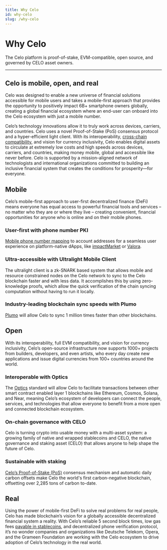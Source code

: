 ```yaml
---
title: Why Celo
id: why-celo
slug: /why-celo
---
```


# Why Celo

The Celo platform is proof-of-stake, EVM-compatible, open source, and governed by CELO asset owners.

___

## Celo is mobile, open, and real

Celo was designed to enable a new universe of financial solutions accessible for mobile users and takes a mobile-first approach that provides the opportunity to positively impact 6B+ smartphone owners globally, creating a global financial ecosystem where an end-user can onboard into the Celo ecosystem with just a mobile number. 

Celo’s technology innovations allow it to truly work across devices, carriers, and countries. Celo uses a novel Proof-of-Stake (PoS) consensus protocol and a hyper-efficient light client. With its interoperability, [cross-chain compatibility](celo-codebase/protocol/optics), and vision for currency inclusivity, Celo enables digital assets to circulate at extremely low costs and high speeds across devices, carriers, and countries, making money mobile, global and accessible like never before. Celo is supported by a mission-aligned network of technologists and international organizations committed to building an inclusive financial system that creates the conditions for prosperity—for everyone.

## Mobile

Celo’s mobile-first approach to user-first decentralized finance (DeFi) means everyone has equal access to powerful financial tools and services – no matter who they are or where they live – creating convenient, financial opportunities for anyone who is online and on their mobile phones. 

### User-first with phone number PKI

[Mobile phone number mapping](learn/celo-protocol.md#lightweight-identity) to account addresses for a seamless user experience on platform-native dApps, like [impactMarket](https://www.impactmarket.com/) or [Valora](https://valoraapp.com/).

### Ultra-accessible with Ultralight Mobile Client

The ultralight client is a zk-SNARK based system that allows mobile and resource constrained nodes on the Celo network to sync to the Celo blockchain faster and with less data. It accomplishes this by using zero-knowledge proofs, which allow the quick verification of the chain syncing computation without having to run it locally.

### Industry-leading blockchain sync speeds with Plumo

[Plumo](../celo-codebase/protocol/plumo) will allow Celo to sync 1 million times faster than other blockchains. 

## Open

With its interoperability, full EVM compatibility, and vision for currency inclusivity, Celo’s open-source infrastructure now supports 1000+ projects from builders, developers, and even artists, who every day create new applications and issue digital currencies from 100+ countries around the world. 

### Interoperable with Optics

The [Optics](../celo-codebase/protocol/optics) standard will allow Celo to facilitate transactions between other smart contract enabled layer 1 blockchains like Ethereum, Cosmos, Solana, and Near, meaning Celo’s ecosystem of developers can connect the people, services, and technologies that allow everyone to benefit from a more open and connected blockchain ecosystem.

### On-chain governance with CELO

Celo is turning crypto into usable money with a multi-asset system: a growing family of native and wrapped stablecoins and CELO, the native governance and staking asset (CELO) that allows anyone to help shape the future of Celo. 

### Sustainable with staking

[Celo’s Proof-of-Stake (PoS)](../celo-codebase/protocol/proof-of-stake) consensus mechanism and automatic daily carbon offsets make Celo the world's first carbon-negative blockchain, offsetting over 2,285 tons of carbon to-date.

## Real

Using the power of mobile-first DeFi to solve real problems for real people, Celo has made blockchain’s vision for a globally accessible decentralized financial system a reality. With Celo’s reliable 5 second block times, low gas fees [payable in stablecoins](../celo-codebase/protocol/transactions/erc20-transaction-fees), and decentralized phone verification protocol, it’s no wonder companies and organizations like Deutsche Telekom, Opera, and the Grameen Foundation are working with the Celo ecosystem to drive adoption of Celo’s technology in the real world. 
